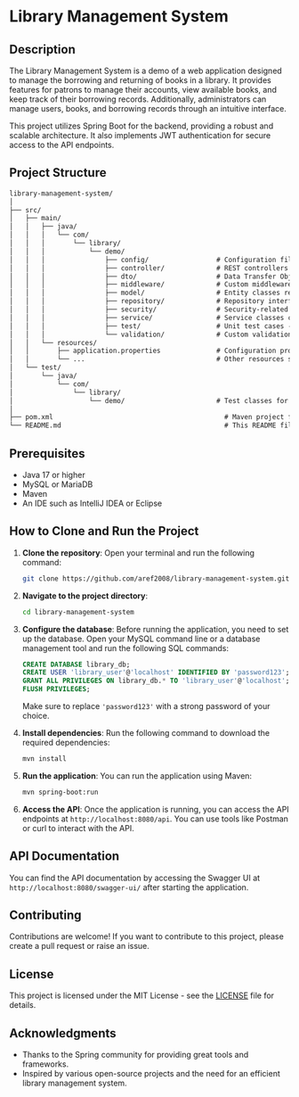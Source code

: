 
# Library Management System

## Description

The Library Management System is a demo of a web application designed to manage the borrowing and returning of books in a library. It provides features for patrons to manage their accounts, view available books, and keep track of their borrowing records. Additionally, administrators can manage users, books, and borrowing records through an intuitive interface.

This project utilizes Spring Boot for the backend, providing a robust and scalable architecture. It also implements JWT authentication for secure access to the API endpoints.

## Project Structure
```markdown
library-management-system/
│
├── src/
│   ├── main/
│   │   ├── java/
│   │   │   └── com/
│   │   │       └── library/
│   │   │           └── demo/
│   │   │               ├── config/                 # Configuration files for Spring Security and other settings
│   │   │               ├── controller/             # REST controllers for handling API requests
│   │   │               ├── dto/                    # Data Transfer Objects for request and response bodies
│   │   │               ├── middleware/             # Custom middleware such as request logging
│   │   │               ├── model/                  # Entity classes representing database tables
│   │   │               ├── repository/             # Repository interfaces for data access
│   │   │               ├── security/               # Security-related classes such JWT authentication - Todo
│   │   │               ├── service/                # Service classes containing business logic
│   │   │               ├── test/                   # Unit test cases - Todo
│   │   │               └── validation/             # Custom validation classes
│   │   └── resources/
│   │       ├── application.properties              # Configuration properties
│   │       └── ...                                 # Other resources such as static files or templates
│   └── test/
│       └── java/
│           └── com/
│               └── library/
│                   └── demo/                       # Test classes for unit and integration tests
│
├── pom.xml                                           # Maven project file for dependency management
└── README.md                                         # This README file
```

## Prerequisites
- Java 17 or higher
- MySQL or MariaDB
- Maven
- An IDE such as IntelliJ IDEA or Eclipse

## How to Clone and Run the Project

1. **Clone the repository**:
   Open your terminal and run the following command:
   ```bash
   git clone https://github.com/aref2008/library-management-system.git
   ```

2. **Navigate to the project directory**:
   ```bash
   cd library-management-system
   ```

3. **Configure the database**:
   Before running the application, you need to set up the database. Open your MySQL command line or a database management tool and run the following SQL commands:
   ```sql
   CREATE DATABASE library_db;
   CREATE USER 'library_user'@'localhost' IDENTIFIED BY 'password123';
   GRANT ALL PRIVILEGES ON library_db.* TO 'library_user'@'localhost';
   FLUSH PRIVILEGES;
   ```
   Make sure to replace `'password123'` with a strong password of your choice.

4. **Install dependencies**:
   Run the following command to download the required dependencies:
   ```bash
   mvn install
   ```

5. **Run the application**:
   You can run the application using Maven:
   ```bash
   mvn spring-boot:run
   ```

6. **Access the API**:
   Once the application is running, you can access the API endpoints at `http://localhost:8080/api`. You can use tools like Postman or curl to interact with the API.

## API Documentation

You can find the API documentation by accessing the Swagger UI at `http://localhost:8080/swagger-ui/` after starting the application.

## Contributing

Contributions are welcome! If you want to contribute to this project, please create a pull request or raise an issue.

## License

This project is licensed under the MIT License - see the [LICENSE](LICENSE) file for details.

## Acknowledgments

- Thanks to the Spring community for providing great tools and frameworks.
- Inspired by various open-source projects and the need for an efficient library management system.
```
